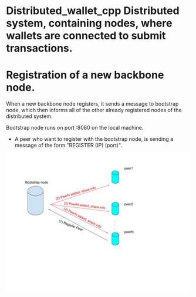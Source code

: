 # Distributed_wallet_cpp Distributed system, containing nodes, where wallets are connected to submit transactions.



# Registration of a new backbone node.
When a new backbone node registers, it sends a message to bootstrap node, which then informs all of the other already registered
nodes of the distributed system.

Bootstrap node runs on port :8080 on the local machine.

* A peer who want to register with the bootstrap node, is sending a message of the form "REGISTER (IP) (port)".


![img](https://github.com/NikosMouzakitis/Distributed_wallet_cpp/blob/main/img/addpeer.jpg)
